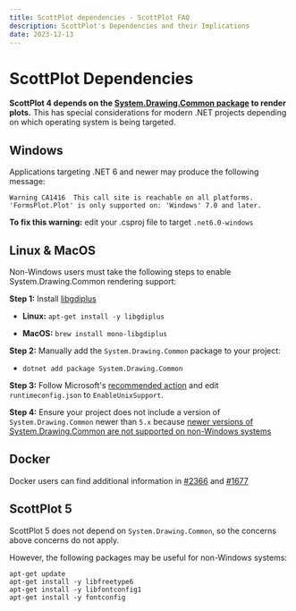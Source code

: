 ```yaml
---
title: ScottPlot dependencies - ScottPlot FAQ
description: ScottPlot's Dependencies and their Implications
date: 2023-12-13
---
```


# ScottPlot Dependencies

**ScottPlot 4 depends on the [System.Drawing.Common package](https://www.nuget.org/packages/System.Drawing.Common/) to render plots.** This has special considerations for modern .NET projects depending on which operating system is being targeted.

## Windows

Applications targeting .NET 6 and newer may produce the following message:

```
Warning	CA1416	This call site is reachable on all platforms. 
'FormsPlot.Plot' is only supported on: 'Windows' 7.0 and later.	
```

**To fix this warning:** edit your .csproj file to target `.net6.0-windows`

## Linux & MacOS

Non-Windows users must take the following steps to enable System.Drawing.Common rendering support:

**Step 1:** Install [libgdiplus](https://www.mono-project.com/docs/gui/libgdiplus/)

* **Linux:** `apt-get install -y libgdiplus`

* **MacOS:** `brew install mono-libgdiplus`

**Step 2:** Manually add the `System.Drawing.Common` package to your project:

* `dotnet add package System.Drawing.Common`

**Step 3:** Follow Microsoft's [recommended action](https://docs.microsoft.com/en-us/dotnet/core/compatibility/core-libraries/6.0/system-drawing-common-windows-only#recommended-action) and edit `runtimeconfig.json` to `EnableUnixSupport`.

**Step 4:** Ensure your project does not include a version of `System.Drawing.Common` newer than `5.x` because [newer versions of System.Drawing.Common are not supported on non-Windows systems](https://learn.microsoft.com/en-us/dotnet/core/compatibility/core-libraries/6.0/system-drawing-common-windows-only)

## Docker

Docker users can find additional information in [#2366](https://github.com/ScottPlot/ScottPlot/issues/2366) and [#1677](https://github.com/ScottPlot/ScottPlot/issues/1677)

## ScottPlot 5

ScottPlot 5 does not depend on `System.Drawing.Common`, so the concerns above concerns do not apply.

However, the following packages may be useful for non-Windows systems:

```
apt-get update
apt-get install -y libfreetype6
apt-get install -y libfontconfig1
apt-get install -y fontconfig
```
